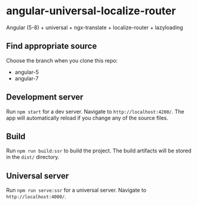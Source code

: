 # angular-universal-localize-router

Angular (5-8) + universal + ngx-translate + localize-router + lazyloading

## Find appropriate source

Choose the branch when you clone this repo:
* angular-5
* angular-7

## Development server

Run `npm start` for a dev server. Navigate to `http://localhost:4200/`. The app will automatically reload if you change any of the source files.

## Build

Run `npm run build:ssr` to build the project. The build artifacts will be stored in the `dist/` directory.

## Universal server

Run `npm run serve:ssr` for a universal server. Navigate to `http://localhost:4000/`.
